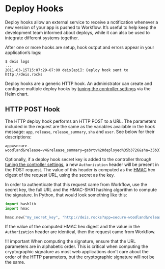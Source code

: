 # Deploy Hooks

Deploy hooks allow an external service to receive a notification whenever a new version of your app
is pushed to Workflow. It’s useful to help keep the development team informed about deploys, while
it can also be used to integrate different systems together.

After one or more hooks are setup, hook output and errors appear in your application’s logs:

```
$ deis logs
...
2011-03-15T15:07:29-07:00 deis[api]: Deploy hook sent to http://deis.rocks
```

Deploy hooks are a generic HTTP hook. An administrator can create and configure multiple deploy
hooks by [tuning the controller settings][controller-settings] via the Helm chart.

## HTTP POST Hook

The HTTP deploy hook performs an HTTP POST to a URL. The parameters included in the request are the
same as the variables available in the hook message: `app`, `release`, `release_summary`, `sha` and
`user`. See below for their descriptions:

```
app=secure-woodland&release=v4&release_summary=gabrtv%20deployed%35b3726&sha=35b3726&user=gabrtv
```

Optionally, if a deploy hook secret key is added to the controller through
[tuning the controller settings][controller-settings], a new `Authorization` header will be
present in the POST request. The value of this header is computed as the [HMAC][] hex digest of the
request URL, using the secret as the key.

In order to authenticate that this request came from Workflow, use the secret key, the full URL and
the HMAC-SHA1 hashing algorithm to compute the signature. In Python, that would look something like
this:

```python
import hashlib
import hmac

hmac.new("my_secret_key", "http://deis.rocks?app=secure-woodland&release=v4&release_summary=gabrtv%20deployed%35b3726&sha=35b3726&user=gabrtv", digestmod=hashlib.sha1).hexdigest()
```

If the value of the computed HMAC hex digest and the value in the `Authorization` header are
identical, then the request came from Workflow.

!!! important
	When computing the signature, ensure that the URL parameters are in alphabetic order. This is
	critical when computing the cryptographic signature as most web applications don't care about
	the order of the HTTP parameters, but the cryptographic signature will not be the same.


[controller-settings]: tuning-component-settings.md#customizing-the-controller
[hmac]: https://en.wikipedia.org/wiki/Hash-based_message_authentication_code
